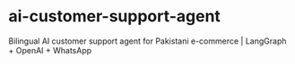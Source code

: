 # ai-customer-support-agent
Bilingual AI customer support agent for Pakistani e-commerce | LangGraph + OpenAI + WhatsApp
